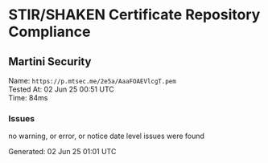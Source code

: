 # STIR/SHAKEN Certificate Repository Compliance

## Martini Security

Name: `https://p.mtsec.me/2e5a/AaaFOAEVlcgT.pem`\
Tested At: 02 Jun 25 00:51 UTC\
Time: 84ms

### Issues

no warning, or error, or notice date level issues were found

Generated: 02 Jun 25 01:01 UTC